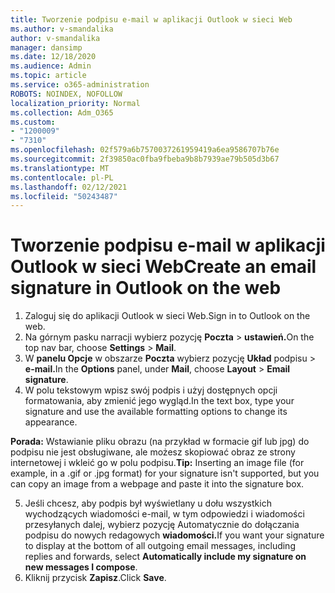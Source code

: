 ```yaml
---
title: Tworzenie podpisu e-mail w aplikacji Outlook w sieci Web
ms.author: v-smandalika
author: v-smandalika
manager: dansimp
ms.date: 12/18/2020
ms.audience: Admin
ms.topic: article
ms.service: o365-administration
ROBOTS: NOINDEX, NOFOLLOW
localization_priority: Normal
ms.collection: Adm_O365
ms.custom:
- "1200009"
- "7310"
ms.openlocfilehash: 02f579a6b7570037261959419a6ea9586707b76e
ms.sourcegitcommit: 2f39850ac0fba9fbeba9b8b7939ae79b505d3b67
ms.translationtype: MT
ms.contentlocale: pl-PL
ms.lasthandoff: 02/12/2021
ms.locfileid: "50243487"
---
```

# <a name="create-an-email-signature-in-outlook-on-the-web"></a><span data-ttu-id="ff663-102">Tworzenie podpisu e-mail w aplikacji Outlook w sieci Web</span><span class="sxs-lookup"><span data-stu-id="ff663-102">Create an email signature in Outlook on the web</span></span>

1. <span data-ttu-id="ff663-103">Zaloguj się do aplikacji Outlook w sieci Web.</span><span class="sxs-lookup"><span data-stu-id="ff663-103">Sign in to Outlook on the web.</span></span>
2. <span data-ttu-id="ff663-104">Na górnym pasku narracji wybierz pozycję **Poczta**  >  **ustawień.**</span><span class="sxs-lookup"><span data-stu-id="ff663-104">On the top nav bar, choose **Settings** > **Mail**.</span></span>
3. <span data-ttu-id="ff663-105">W **panelu Opcje** w obszarze **Poczta** wybierz pozycję **Układ** podpisu  >  **e-mail.**</span><span class="sxs-lookup"><span data-stu-id="ff663-105">In the **Options** panel, under **Mail**, choose **Layout** > **Email signature**.</span></span>
4. <span data-ttu-id="ff663-106">W polu tekstowym wpisz swój podpis i użyj dostępnych opcji formatowania, aby zmienić jego wygląd.</span><span class="sxs-lookup"><span data-stu-id="ff663-106">In the text box, type your signature and use the available formatting options to change its appearance.</span></span>

<span data-ttu-id="ff663-107">**Porada:** Wstawianie pliku obrazu (na przykład w formacie gif lub jpg) do podpisu nie jest obsługiwane, ale możesz skopiować obraz ze strony internetowej i wkleić go w polu podpisu.</span><span class="sxs-lookup"><span data-stu-id="ff663-107">**Tip:** Inserting an image file (for example, in a .gif or .jpg format) for your signature isn't supported, but you can copy an image from a webpage and paste it into the signature box.</span></span>

5. <span data-ttu-id="ff663-108">Jeśli chcesz, aby podpis był wyświetlany u dołu wszystkich wychodzących wiadomości e-mail, w tym odpowiedzi i wiadomości przesyłanych dalej, wybierz pozycję Automatycznie do dołączania podpisu do nowych redagowych **wiadomości.**</span><span class="sxs-lookup"><span data-stu-id="ff663-108">If you want your signature to display at the bottom of all outgoing email messages, including replies and forwards, select **Automatically include my signature on new messages I compose**.</span></span>
6. <span data-ttu-id="ff663-109">Kliknij przycisk **Zapisz**.</span><span class="sxs-lookup"><span data-stu-id="ff663-109">Click **Save**.</span></span>
